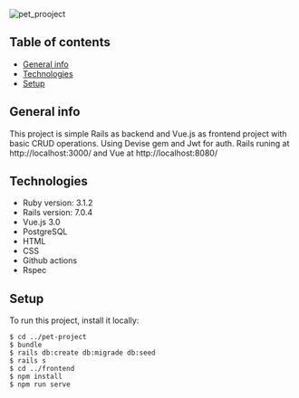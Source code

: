 ![pet_prooject](https://github.com/Stoyan83/pet-project/assets/95132005/5ad5a21c-315d-4e6e-b13a-c62b996065f8)

## Table of contents
* [General info](#general-info)
* [Technologies](#technologies)
* [Setup](#setup)

## General info
This project is simple Rails as backend and Vue.js as frontend project with basic CRUD operations. Using Devise gem and Jwt for auth. Rails runing at http://localhost:3000/  and Vue at http://localhost:8080/

## Technologies
* Ruby version: 3.1.2
* Rails version: 7.0.4
* Vue.js 3.0
* PostgreSQL
* HTML
* CSS
* Github actions
* Rspec

## Setup
To run this project, install it locally:

```
$ cd ../pet-project
$ bundle
$ rails db:create db:migrade db:seed
$ rails s
$ cd ../frontend
$ npm install
$ npm run serve
```
